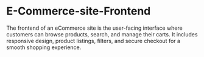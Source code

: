 # E-Commerce-site-Frontend
The frontend of an eCommerce site is the user-facing interface where customers can browse products, search, and manage their carts. It includes responsive design, product listings, filters, and secure checkout for a smooth shopping experience.
